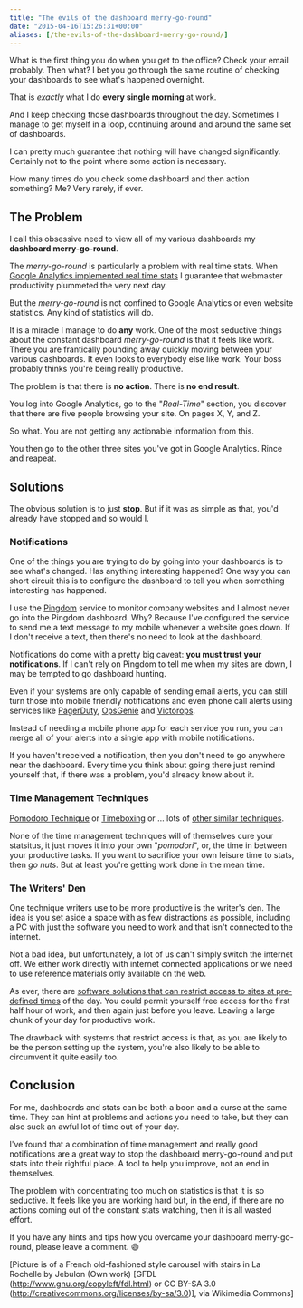 ```yaml
---
title: "The evils of the dashboard merry-go-round"
date: "2015-04-16T15:26:31+00:00"
aliases: [/the-evils-of-the-dashboard-merry-go-round/]
---
```


What is the first thing you do when you get to the office? Check your email probably. Then what? I bet you go through the same routine of checking your dashboards to see what's happened overnight.

That is *exactly* what I do **every single morning** at work.

And I keep checking those dashboards throughout the day. Sometimes I manage to get myself in a loop, continuing around and around the same set of dashboards.

I can pretty much guarantee that nothing will have changed significantly. Certainly not to the point where some action is necessary.

How many times do you check some dashboard and then action something? Me? Very rarely, if ever.

## The Problem

I call this obsessive need to view all of my various dashboards my **dashboard merry-go-round**.

The *merry-go-round* is particularly a problem with real time stats. When [Google Analytics implemented real time stats](http://analytics.blogspot.co.uk/2011/09/whats-happening-on-your-site-right-now.html) I guarantee that webmaster productivity plummeted the very next day.

But the *merry-go-round* is not confined to Google Analytics or even website statistics. Any kind of statistics will do.

It is a miracle I manage to do **any** work. One of the most seductive things about the constant dashboard *merry-go-round* is that it feels like work. There you are frantically pounding away quickly moving between your various dashboards. It even looks to everybody else like work. Your boss probably thinks you're being really productive.

The problem is that there is **no action**. There is **no end result**.

You log into Google Analytics, go to the "*Real-Time*" section, you discover that there are five people browsing your site. On pages X, Y, and Z.

So what. You are not getting any actionable information from this.

You then go to the other three sites you've got in Google Analytics. Rince and reapeat.

## Solutions

The obvious solution is to just **stop**. But if it was as simple as that, you'd already have stopped and so would I.

### Notifications

One of the things you are trying to do by going into your dashboards is to see what's changed. Has anything interesting happened? One way you can short circuit this is to configure the dashboard to tell you when something interesting has happened.

I use the [Pingdom](http://www.pingdom.com/) service to monitor company websites and I almost never go into the Pingdom dashboard. Why? Because I've configured the service to send me a text message to my mobile whenever a website goes down. If I don't receive a text, then there's no need to look at the dashboard.

Notifications do come with a pretty big caveat: **you must trust your notifications**. If I can't rely on Pingdom to tell me when my sites are down, I may be tempted to go dashboard hunting.

Even if your systems are only capable of sending email alerts, you can still turn those into mobile friendly notifications and even phone call alerts using services like [PagerDuty](http://www.pagerduty.com/), [OpsGenie](http://www.opsgenie.com) and [Victorops](http://victorops.com/).

Instead of needing a mobile phone app for each service you run, you can merge all of your alerts into a single app with mobile notifications.

If you haven't received a notification, then you don't need to go anywhere near the dashboard. Every time you think about going there just remind yourself that, if there was a problem, you'd already know about it.

### Time Management Techniques

[Pomodoro Technique](https://en.wikipedia.org/wiki/Pomodoro_Technique) or [Timeboxing](https://en.wikipedia.org/wiki/Timeboxing) or ... lots of [other similar techniques](https://en.wikipedia.org/wiki/Time_management).

None of the time management techniques will of themselves cure your statsitus, it just moves it into your own "*pomodori*", or, the time in between your productive tasks. If you want to sacrifice your own leisure time to stats, then *go nuts*. But at least you're getting work done in the mean time.

### The Writers' Den

One technique writers use to be more productive is the writer's den. The idea is you set aside a space with as few distractions as possible, including a PC with just the software you need to work and that isn't connected to the internet.

Not a bad idea, but unfortunately, a lot of us can't simply switch the internet off. We either work directly with internet connected applications or we need to use reference materials only available on the web.

As ever, there are [software solutions that can restrict access to sites at pre-defined times](http://superuser.com/questions/434162/block-all-internet-access-during-specific-times) of the day. You could permit yourself free access for the first half hour of work, and then again just before you leave. Leaving a large chunk of your day for productive work.

The drawback with systems that restrict access is that, as you are likely to be the person setting up the system, you're also likely to be able to circumvent it quite easily too.

## Conclusion

For me, dashboards and stats can be both a boon and a curse at the same time. They can hint at problems and actions you need to take, but they can also suck an awful lot of time out of your day.

I've found that a combination of time management and really good notifications are a great way to stop the dashboard merry-go-round and put stats into their rightful place. A tool to help you improve, not an end in themselves.

The problem with concentrating too much on statistics is that it is so seductive. It feels like you are working hard but, in the end, if there are no actions coming out of the constant stats watching, then it is all wasted effort.

If you have any hints and tips how you overcame your dashboard merry-go-round, please leave a comment. :smile:

[Picture is of a French old-fashioned style carousel with stairs in La Rochelle by Jebulon (Own work) [GFDL (http://www.gnu.org/copyleft/fdl.html) or CC BY-SA 3.0 (http://creativecommons.org/licenses/by-sa/3.0)], via Wikimedia Commons]
